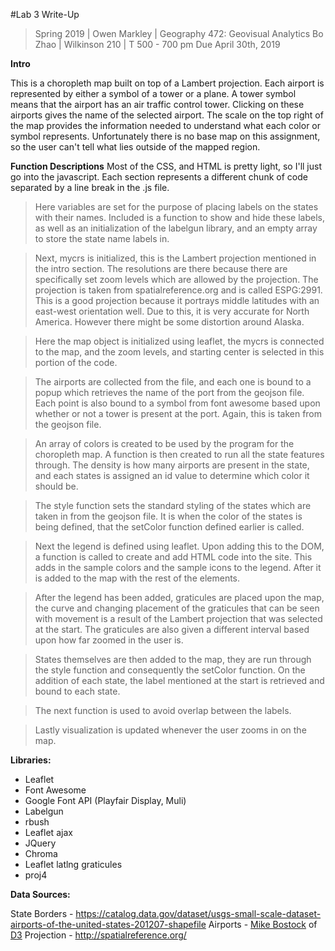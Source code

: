 #Lab 3 Write-Up
>Spring 2019 | Owen Markley | Geography 472: Geovisual Analytics
>Bo Zhao | Wilkinson 210 | T 500 - 700 pm
>Due April 30th, 2019

**Intro**

This is a choropleth map built on top of a Lambert projection. Each airport is represented by either a symbol of a tower or a plane. A tower symbol means that the airport has an air traffic control tower. Clicking on these airports gives the name of the selected airport. The scale on the top right of the map provides the information needed to understand what each color or symbol represents. Unfortunately there is no base map on this assignment, so the user can't tell what lies outside of the mapped region.

**Function Descriptions**
Most of the CSS, and HTML is pretty light, so I'll just go into the javascript. Each section represents a different chunk of code separated by a line break in the .js file.

>Here variables are set for the purpose of placing labels on the states with their names. Included is a function to show and hide these labels, as well as an initialization of the labelgun library, and an empty array to store the state name labels in.

>Next, mycrs is initialized, this is the Lambert projection mentioned in the intro section. The resolutions are there because there are specifically set zoom levels which are allowed by the projection. The projection is taken from spatialreference.org and is called ESPG:2991. This is a good projection because it portrays middle latitudes with an east-west orientation well. Due to this, it is very accurate for North America. However there might be some distortion around Alaska.

>Here the map object is initialized using leaflet, the mycrs is connected to the map, and the zoom levels, and starting center is selected in this portion of the code.

>The airports are collected from the file, and each one is bound to a popup which retrieves the name of the port from the geojson file. Each point is also bound to a symbol from font awesome based upon whether or not a tower is present at the port. Again, this is taken from the geojson file.

>An array of colors is created to be used by the program for the choropleth map. A function is then created to run all the state features through. The density is how many airports are present in the state, and each states is assigned an id value to determine which color it should be.

>The style function sets the standard styling of the states which are taken in from the geojson file. It is when the color of the states is being defined, that the setColor function defined earlier is called.

>Next the legend is defined using leaflet. Upon adding this to the DOM, a function is called to create and add HTML code into the site. This adds in the sample colors and the sample icons to the legend. After it is added to the map with the rest of the elements.

>After the legend has been added, graticules are placed upon the map, the curve and changing placement of the graticules that can be seen with movement is a result of the Lambert projection that was selected at the start. The graticules are also given a different interval based upon how far zoomed in the user is.

>States themselves are then added to the map, they are run through the style function and consequently the setColor function. On the addition of each state, the label mentioned at the start is retrieved and bound to each state.

>The next function is used to avoid overlap between the labels.

>Lastly visualization is updated whenever the user zooms in on the map.



**Libraries:**

- Leaflet
- Font Awesome
- Google Font API (Playfair Display, Muli)
- Labelgun
- rbush
- Leaflet ajax
- JQuery
- Chroma
- Leaflet latlng graticules
- proj4

**Data Sources:**

State Borders - https://catalog.data.gov/dataset/usgs-small-scale-dataset-airports-of-the-united-states-201207-shapefile
Airports - [Mike Bostock](http://bost.ocks.org/mike) of [D3](http://d3js.org/)
Projection - http://spatialreference.org/
